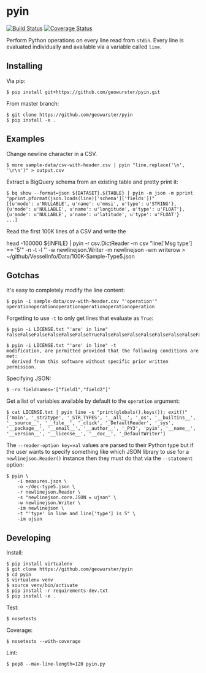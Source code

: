 pyin
====

[![Build Status](https://travis-ci.org/geowurster/pyin.svg?branch=master)](https://travis-ci.org/geowurster/pyin) [![Coverage Status](https://coveralls.io/repos/geowurster/pyin/badge.svg?branch=master)](https://coveralls.io/r/geowurster/pyin?branch=master)

Perform Python operations on every line read from `stdin`.  Every line is
evaluated individually and available via a variable called `line`.


Installing
----------

Via pip:

    $ pip install git+https://github.com/geowurster/pyin.git

From master branch:
    
    $ git clone https://github.com/geowurster/pyin
    $ pip install -e .


Examples
--------

Change newline character in a CSV.

    $ more sample-data/csv-with-header.csv | pyin "line.replace('\n', '\r\n')" > output.csv

Extract a BigQuery schema from an existing table and pretty print it:

```console
$ bq show --format=json ${DATASET}.${TABLE} | pyin -m json -m pprint "pprint.pformat(json.loads(line)['schema']['fields'])"
[{u'mode': u'NULLABLE', u'name': u'mmsi', u'type': u'STRING'},
{u'mode': u'NULLABLE', u'name': u'longitude', u'type': u'FLOAT'},
{u'mode': u'NULLABLE', u'name': u'latitude', u'type': u'FLOAT'}
...]
```

Read the first 100K lines of a CSV and write the 

head -100000 ${INFILE} | pyin -r csv.DictReader -m csv "line['Msg type'] == '5'" -n -t -l '' -w newlinejson.Writer -m newlinejson -wm writerow > ~/github/VesselInfo/Data/100K-Sample-Type5.json




Gotchas
-------

It's easy to completely modify the line content:

    $ pyin -i sample-data/csv-with-header.csv "'operation'"
    operationoperationoperationoperationoperationoperation

Forgetting to use `-t` to only get lines that evaluate as `True`:

    $ pyin -i LICENSE.txt "'are' in line"
    FalseFalseFalseFalseFalseFalseTrueFalseFalseFalseFalseFalseFalseFalseFalseFalseTrueFalseFalseFalseFalseFalseFalseFalseFalseFalseFalseFalse
    
    $ pyin -i LICENSE.txt "'are' in line" -t
    modification, are permitted provided that the following conditions are met:
      derived from this software without specific prior written permission.

Specifying JSON:

    $ -ro fieldnames='["field1","field2"]'

Get a list of variables available by default to the `operation` argument:

    $ cat LICENSE.txt | pyin line -s "print(globals().keys()); exit()"
    ['main', '_str2type', '_STR_TYPES', '__all__', '_os', '__builtins__', '__source__', '__file__', '_click', '_DefaultReader', '_sys', '__package__', '__email__', '__author__', '_PY3', 'pyin', '__name__', '__version__', '__license__', '__doc__', '_DefaultWriter']

The `--reader-option key=val` values are parsed to their Python type but if the user wants to
specify something like which JSON library to use for a `newlinejson.Reader()`
instance then they must do that via the `--statement` option:

    $ pyin \
        -i measures.json \
        -o ~/dec-type5.json \
        -r newlinejson.Reader \
        -s "newlinejson.core.JSON = ujson" \
        -w newlinejson.Writer \
        -im newlinejson \
        -t "'type' in line and line['type'] is 5" \
        -im ujson



Developing
----------

Install:

    $ pip install virtualenv
    $ git clone https://github.com/geowurster/pyin
    $ cd pyin
    $ virtualenv venv
    $ source venv/bin/activate
    $ pip install -r requirements-dev.txt
    $ pip install -e .

Test:
    
    $ nosetests

Coverage:

    $ nosetests --with-coverage

Lint:

    $ pep8 --max-line-length=120 pyin.py
